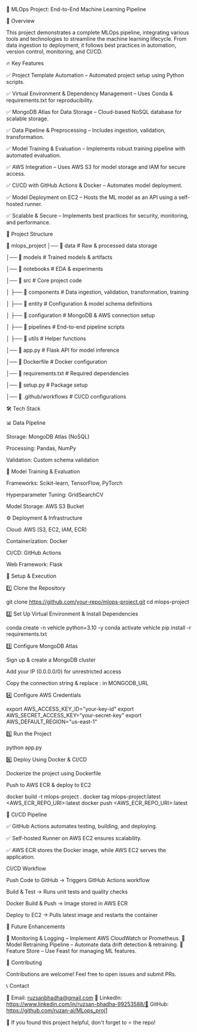 🚀 MLOps Project: End-to-End Machine Learning Pipeline

📌 Overview

This project demonstrates a complete MLOps pipeline, integrating various tools and technologies to streamline the machine learning lifecycle. From data ingestion to deployment, it follows best practices in automation, version control, monitoring, and CI/CD.

🔥 Key Features

✅ Project Template Automation – Automated project setup using Python scripts.

✅ Virtual Environment & Dependency Management – Uses Conda & requirements.txt for reproducibility.

✅ MongoDB Atlas for Data Storage – Cloud-based NoSQL database for scalable storage.

✅ Data Pipeline & Preprocessing – Includes ingestion, validation, transformation.

✅ Model Training & Evaluation – Implements robust training pipeline with automated evaluation.

✅ AWS Integration – Uses AWS S3 for model storage and IAM for secure access.

✅ CI/CD with GitHub Actions & Docker – Automates model deployment.

✅ Model Deployment on EC2 – Hosts the ML model as an API using a self-hosted runner.

✅ Scalable & Secure – Implements best practices for security, monitoring, and performance.

📂 Project Structure

📁 mlops_project
│── 📂 data                 # Raw & processed data storage

│── 📂 models               # Trained models & artifacts

│── 📂 notebooks            # EDA & experiments

│── 📂 src                  # Core project code

│   ├── 📂 components       # Data ingestion, validation, transformation, training

│   ├── 📂 entity           # Configuration & model schema definitions

│   ├── 📂 configuration    # MongoDB & AWS connection setup

│   ├── 📂 pipelines        # End-to-end pipeline scripts

│   ├── 📂 utils            # Helper functions

│── 📄 app.py               # Flask API for model inference

│── 📄 Dockerfile           # Docker configuration

│── 📄 requirements.txt     # Required dependencies

│── 📄 setup.py             # Package setup

│── 📄 .github/workflows    # CI/CD configurations

🛠 Tech Stack

📊 Data Pipeline

Storage: MongoDB Atlas (NoSQL)

Processing: Pandas, NumPy

Validation: Custom schema validation

🤖 Model Training & Evaluation

Frameworks: Scikit-learn, TensorFlow, PyTorch

Hyperparameter Tuning: GridSearchCV

Model Storage: AWS S3 Bucket

⚙️ Deployment & Infrastructure

Cloud: AWS (S3, EC2, IAM, ECR)

Containerization: Docker

CI/CD: GitHub Actions

Web Framework: Flask

🚀 Setup & Execution

1️⃣ Clone the Repository

git clone https://github.com/your-repo/mlops-project.git
cd mlops-project

2️⃣ Set Up Virtual Environment & Install Dependencies

conda create -n vehicle python=3.10 -y
conda activate vehicle
pip install -r requirements.txt

3️⃣ Configure MongoDB Atlas

Sign up & create a MongoDB cluster

Add your IP (0.0.0.0/0) for unrestricted access

Copy the connection string & replace <username>:<password> in MONGODB_URL

4️⃣ Configure AWS Credentials

export AWS_ACCESS_KEY_ID="your-key-id"
export AWS_SECRET_ACCESS_KEY="your-secret-key"
export AWS_DEFAULT_REGION="us-east-1"

5️⃣ Run the Project

python app.py

6️⃣ Deploy Using Docker & CI/CD

Dockerize the project using Dockerfile

Push to AWS ECR & deploy to EC2

docker build -t mlops-project .
docker tag mlops-project:latest <AWS_ECR_REPO_URI>:latest
docker push <AWS_ECR_REPO_URI>:latest

📌 CI/CD Pipeline

✅ GitHub Actions automates testing, building, and deploying.

✅ Self-hosted Runner on AWS EC2 ensures scalability.

✅ AWS ECR stores the Docker image, while AWS EC2 serves the application.

CI/CD Workflow

Push Code to GitHub → Triggers GitHub Actions workflow

Build & Test → Runs unit tests and quality checks

Docker Build & Push → Image stored in AWS ECR

Deploy to EC2 → Pulls latest image and restarts the container

🌟 Future Enhancements

🔹 Monitoring & Logging – Implement AWS CloudWatch or Prometheus.
🔹 Model Retraining Pipeline – Automate data drift detection & retraining.
🔹 Feature Store – Use Feast for managing ML features.

🤝 Contributing

Contributions are welcome! Feel free to open issues and submit PRs.

📞 Contact

📧 Email: ruzsanbhadha@gmail.com 🔗 LinkedIn: https://www.linkedin.com/in/ruzsan-bhadha-99253588/📁 GitHub: https://github.com/ruzan-ai/MLops_proj1

🚀 If you found this project helpful, don't forget to ⭐ the repo!

